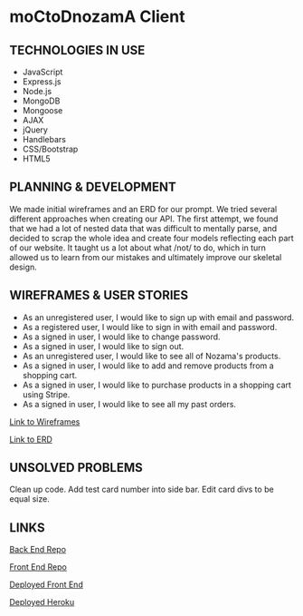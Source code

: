 # moCtoDnozamA Client

## TECHNOLOGIES IN USE

- JavaScript
- Express.js
- Node.js
- MongoDB
- Mongoose
- AJAX
- jQuery
- Handlebars
- CSS/Bootstrap
- HTML5

## PLANNING & DEVELOPMENT

We made initial wireframes and an ERD for our prompt. We tried several different approaches when creating our API. The first attempt, we found that we had a lot of nested data that was difficult to mentally parse, and decided to scrap the whole idea and create four models reflecting each part of our website. It taught us a lot about what /not/ to do, which in turn allowed us to learn from our mistakes and ultimately improve our skeletal design.

## WIREFRAMES & USER STORIES

- As an unregistered user, I would like to sign up with email and password.
- As a registered user, I would like to sign in with email and password.
- As a signed in user, I would like to change password.
- As a signed in user, I would like to sign out.
- As an unregistered user, I would like to see all of Nozama's products.
- As a signed in user, I would like to add and remove products from a shopping cart.
- As a signed in user, I would like to purchase products in a shopping cart using Stripe.
- As a signed in user, I would like to see all my past orders.

[Link to Wireframes](https://imgur.com/a/GOmCAJ5)

[Link to ERD](https://imgur.com/a/4AMp392)

## UNSOLVED PROBLEMS

Clean up code.
Add test card number into side bar.
Edit card divs to be equal size.

## LINKS
[Back End Repo](https://github.com/moCtoDnozamA/moCtoDnozamA.github.io-api)

[Front End Repo](https://github.com/moCtoDnozamA/moctodnozama)

[Deployed Front End](https://moctodnozama.github.io/moctodnozama/)

[Deployed Heroku](https://moctodnozama.herokuapp.com)
